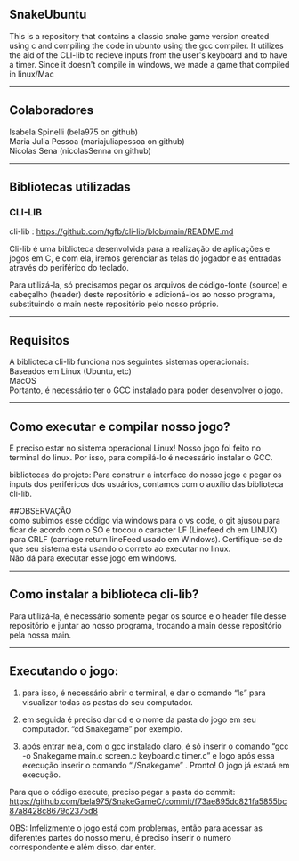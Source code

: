 ## SnakeUbuntu
This is a repository that contains a classic snake game version created using c and compiling the code in ubunto using the gcc compiler.
It utilizes the aid of the CLI-lib to recieve inputs from the user's keyboard and to have a timer. Since it doesn't compile in windows, we made a game that compiled in linux/Mac

--------------------------------------------------------------------------------------------
 ## Colaboradores 

Isabela Spinelli  (bela975 on github) <br/>
Maria Julia Pessoa (mariajuliapessoa on github) <br/>
Nicolas Sena (nicolasSenna on github) 

-------------------------------------------------------------------------------------------
## Bibliotecas utilizadas
### CLI-LIB
cli-lib : https://github.com/tgfb/cli-lib/blob/main/README.md

Cli-lib é uma biblioteca desenvolvida para a realização de aplicações e jogos em C, e com ela,
iremos gerenciar as telas do jogador e as entradas através do periférico do teclado.

Para utilizá-la, só precisamos pegar os arquivos de código-fonte (source) e cabeçalho
(header) deste repositório e adicioná-los ao nosso programa, substituindo o main 
neste repositório pelo nosso próprio.

------------------------------------------------------------------------------------------
## Requisitos
A biblioteca cli-lib funciona nos seguintes sistemas operacionais: <br/>
      Baseados em Linux (Ubuntu, etc)<br/>
      MacOS<br/>
Portanto, é necessário ter o GCC instalado para poder desenvolver o jogo.

-------------------------------------------------------------------------------------------
## Como executar e compilar nosso jogo? 
É preciso estar no sistema operacional Linux!
Nosso jogo foi feito no terminal do linux. Por isso, para compilá-lo é necessário instalar
o GCC.

bibliotecas do projeto:
Para construir a interface do nosso jogo e pegar os inputs dos periféricos dos usuários, 
contamos  com o auxílio das biblioteca cli-lib.

##OBSERVAÇÃO <br/>
como subimos esse código via windows para o vs code, o git ajusou para ficar de acordo com o SO e trocou o caracter LF (Linefeed ch em LINUX) para CRLF (carriage return lineFeed usado em Windows). Certifique-se de que seu sistema está usando o correto ao executar no linux.<br/>
Não dá para executar esse jogo em windows.

-------------------------------------------------------------------------------------------
## Como instalar a biblioteca cli-lib?
Para utilizá-la, é necessário somente pegar os source e o header file desse repositório 
e juntar ao nosso programa, trocando a main desse repositório pela nossa main.

--------------------------------------------------------------------------------------------

## Executando o jogo:

1.  para isso, é necessário abrir o terminal, e dar o comando
“ls” para visualizar todas as pastas do seu computador. 

2. em seguida é preciso dar cd e o nome da pasta do jogo em  seu computador. “cd Snakegame” por exemplo.

3. após entrar nela, com o gcc instalado claro, é só inserir o comando “gcc -o Snakegame main.c screen.c keyboard.c timer.c” e logo após essa execução inserir o comando  “./Snakegame” .
Pronto! O jogo já estará em execução.

Para que o código execute, preciso pegar a pasta do commit: https://github.com/bela975/SnakeGameC/commit/f73ae895dc821fa5855bc87a8428c8679c2375d8

OBS: Infelizmente o jogo está com problemas, então para acessar as diferentes partes do nosso menu, é preciso inserir o numero correspondente e além disso, dar enter.
